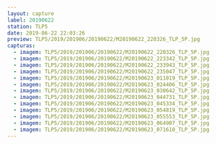 ```yaml
---
layout: capture
label: 20190622
station: TLP5
date: 2019-06-22 22:03:26
preview: TLP5/2019/201906/20190622/M20190622_220326_TLP_5P.jpg
capturas:
  - imagem: TLP5/2019/201906/20190622/M20190622_220326_TLP_5P.jpg
  - imagem: TLP5/2019/201906/20190622/M20190622_223342_TLP_5P.jpg
  - imagem: TLP5/2019/201906/20190622/M20190622_233943_TLP_5P.jpg
  - imagem: TLP5/2019/201906/20190622/M20190622_235047_TLP_5P.jpg
  - imagem: TLP5/2019/201906/20190622/M20190623_011019_TLP_5P.jpg
  - imagem: TLP5/2019/201906/20190622/M20190623_024406_TLP_5P.jpg
  - imagem: TLP5/2019/201906/20190622/M20190623_030642_TLP_5P.jpg
  - imagem: TLP5/2019/201906/20190622/M20190623_044731_TLP_5P.jpg
  - imagem: TLP5/2019/201906/20190622/M20190623_045334_TLP_5P.jpg
  - imagem: TLP5/2019/201906/20190622/M20190623_054819_TLP_5P.jpg
  - imagem: TLP5/2019/201906/20190622/M20190623_055553_TLP_5P.jpg
  - imagem: TLP5/2019/201906/20190622/M20190623_064907_TLP_5P.jpg
  - imagem: TLP5/2019/201906/20190622/M20190623_071610_TLP_5P.jpg
---
```

